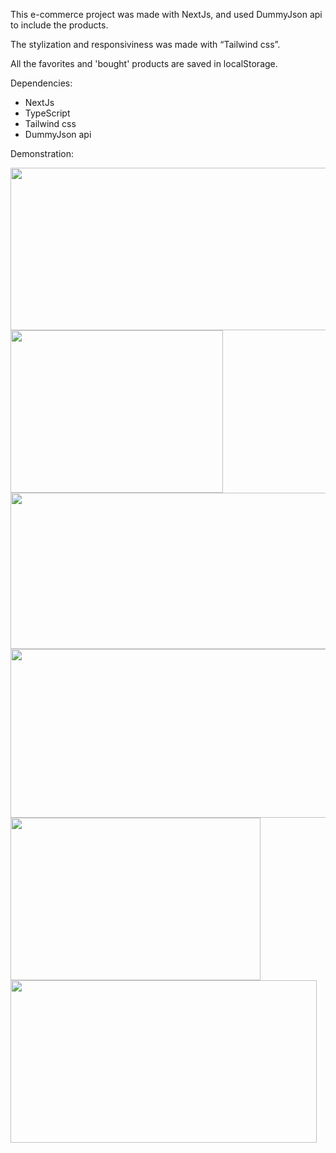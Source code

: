 This e-commerce project was made with NextJs, and used DummyJson api to include the products.

The stylization and responsiviness was made with “Tailwind css”.

All the favorites and 'bought' products are saved in localStorage.

Dependencies:
 - NextJs
 - TypeScript
 - Tailwind css
 - DummyJson api

Demonstration:

<img src="https://github.com/user-attachments/assets/97cd6ff7-c291-4d5c-a210-65685cffb8a2" width="530px" height="260px">
<br />
<img src="https://github.com/user-attachments/assets/7d5093e4-b2ae-4953-874c-c678e50d74cc" width="340px" height="260px">
<br />
<img src="https://github.com/user-attachments/assets/faddfbce-7830-4772-b064-f5dd21865570" width="530" height="250px">
<br />
<img src="https://github.com/user-attachments/assets/9ce74bbf-e656-49a7-a32e-e85578730b50" width="530px" height="270px">
<br />
<img src="https://github.com/user-attachments/assets/edd5cf3e-cc43-450c-b343-f65aaea93b89" width="400px" height="260px">
<br />
<img src="https://github.com/user-attachments/assets/bfb74ace-93c6-4fe8-9181-9afc5dde7798" width="490px" height="260px">
